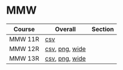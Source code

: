 # MMW

| Course | Overall | Section |
| ------ | ------- | ------- |
| MMW 11R | [csv](https://github.com/UCSD-Historical-Enrollment-Data/2025Summer3/blob/main/overall/MMW%2011R.csv) |  |
| MMW 12R | [csv](https://github.com/UCSD-Historical-Enrollment-Data/2025Summer3/blob/main/overall/MMW%2012R.csv), [png](https://raw.githubusercontent.com/UCSD-Historical-Enrollment-Data/2025Summer3/main/plot_overall/MMW%2012R.png), [wide](https://raw.githubusercontent.com/UCSD-Historical-Enrollment-Data/2025Summer3/main/plot_overall_wide/MMW%2012R.png) |  |
| MMW 13R | [csv](https://github.com/UCSD-Historical-Enrollment-Data/2025Summer3/blob/main/overall/MMW%2013R.csv), [png](https://raw.githubusercontent.com/UCSD-Historical-Enrollment-Data/2025Summer3/main/plot_overall/MMW%2013R.png), [wide](https://raw.githubusercontent.com/UCSD-Historical-Enrollment-Data/2025Summer3/main/plot_overall_wide/MMW%2013R.png) |  |
